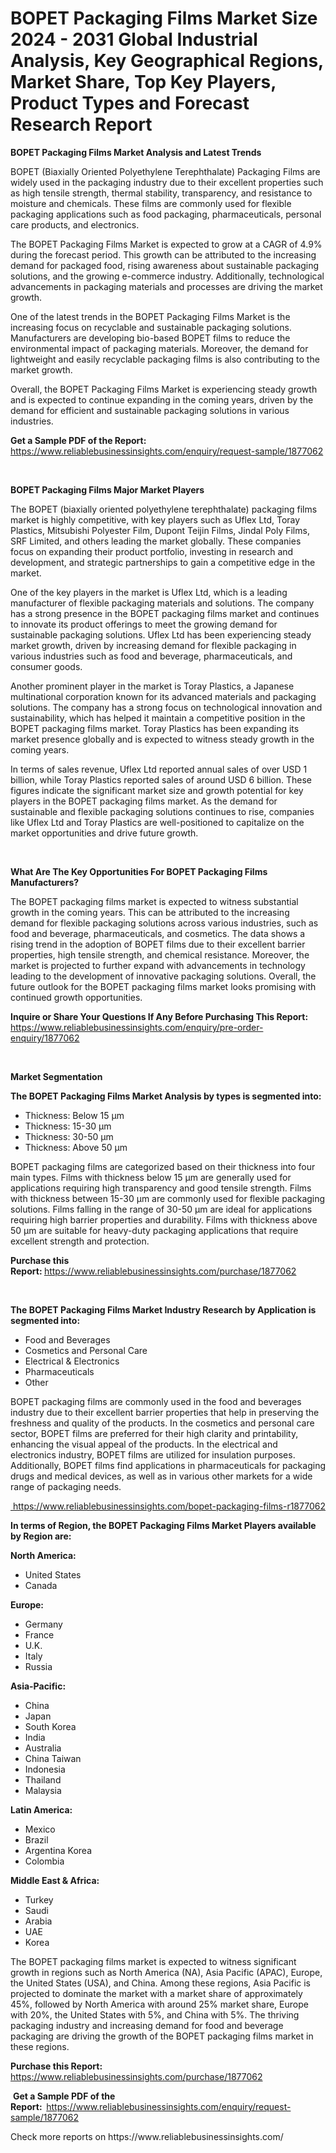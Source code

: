 <p><h1>BOPET Packaging Films Market Size 2024 - 2031 Global Industrial Analysis, Key Geographical Regions, Market Share, Top Key Players, Product Types and Forecast Research Report</h1></p><p><strong>BOPET Packaging Films Market Analysis and Latest Trends</strong></p>
<p><p>BOPET (Biaxially Oriented Polyethylene Terephthalate) Packaging Films are widely used in the packaging industry due to their excellent properties such as high tensile strength, thermal stability, transparency, and resistance to moisture and chemicals. These films are commonly used for flexible packaging applications such as food packaging, pharmaceuticals, personal care products, and electronics.</p><p>The BOPET Packaging Films Market is expected to grow at a CAGR of 4.9% during the forecast period. This growth can be attributed to the increasing demand for packaged food, rising awareness about sustainable packaging solutions, and the growing e-commerce industry. Additionally, technological advancements in packaging materials and processes are driving the market growth.</p><p>One of the latest trends in the BOPET Packaging Films Market is the increasing focus on recyclable and sustainable packaging solutions. Manufacturers are developing bio-based BOPET films to reduce the environmental impact of packaging materials. Moreover, the demand for lightweight and easily recyclable packaging films is also contributing to the market growth.</p><p>Overall, the BOPET Packaging Films Market is experiencing steady growth and is expected to continue expanding in the coming years, driven by the demand for efficient and sustainable packaging solutions in various industries.</p></p>
<p><strong>Get a Sample PDF of the Report:&nbsp;</strong> <a href="https://www.reliablebusinessinsights.com/enquiry/request-sample/1877062">https://www.reliablebusinessinsights.com/enquiry/request-sample/1877062</a></p>
<p>&nbsp;</p>
<p><strong>BOPET Packaging Films Major Market Players</strong></p>
<p><p>The BOPET (biaxially oriented polyethylene terephthalate) packaging films market is highly competitive, with key players such as Uflex Ltd, Toray Plastics, Mitsubishi Polyester Film, Dupont Teijin Films, Jindal Poly Films, SRF Limited, and others leading the market globally. These companies focus on expanding their product portfolio, investing in research and development, and strategic partnerships to gain a competitive edge in the market.</p><p>One of the key players in the market is Uflex Ltd, which is a leading manufacturer of flexible packaging materials and solutions. The company has a strong presence in the BOPET packaging films market and continues to innovate its product offerings to meet the growing demand for sustainable packaging solutions. Uflex Ltd has been experiencing steady market growth, driven by increasing demand for flexible packaging in various industries such as food and beverage, pharmaceuticals, and consumer goods.</p><p>Another prominent player in the market is Toray Plastics, a Japanese multinational corporation known for its advanced materials and packaging solutions. The company has a strong focus on technological innovation and sustainability, which has helped it maintain a competitive position in the BOPET packaging films market. Toray Plastics has been expanding its market presence globally and is expected to witness steady growth in the coming years.</p><p>In terms of sales revenue, Uflex Ltd reported annual sales of over USD 1 billion, while Toray Plastics reported sales of around USD 6 billion. These figures indicate the significant market size and growth potential for key players in the BOPET packaging films market. As the demand for sustainable and flexible packaging solutions continues to rise, companies like Uflex Ltd and Toray Plastics are well-positioned to capitalize on the market opportunities and drive future growth.</p></p>
<p>&nbsp;</p>
<p><strong>What Are The Key Opportunities For BOPET Packaging Films Manufacturers?</strong></p>
<p><p>The BOPET packaging films market is expected to witness substantial growth in the coming years. This can be attributed to the increasing demand for flexible packaging solutions across various industries, such as food and beverage, pharmaceuticals, and cosmetics. The data shows a rising trend in the adoption of BOPET films due to their excellent barrier properties, high tensile strength, and chemical resistance. Moreover, the market is projected to further expand with advancements in technology leading to the development of innovative packaging solutions. Overall, the future outlook for the BOPET packaging films market looks promising with continued growth opportunities.</p></p>
<p><strong>Inquire or Share Your Questions If Any Before Purchasing This Report:</strong> <a href="https://www.reliablebusinessinsights.com/enquiry/pre-order-enquiry/1877062">https://www.reliablebusinessinsights.com/enquiry/pre-order-enquiry/1877062</a></p>
<p>&nbsp;</p>
<p><strong>Market Segmentation</strong></p>
<p><strong>The BOPET Packaging Films Market Analysis by types is segmented into:</strong></p>
<p><ul><li>Thickness: Below 15 μm</li><li>Thickness: 15-30 μm</li><li>Thickness: 30-50 μm</li><li>Thickness: Above 50 μm</li></ul></p>
<p><p>BOPET packaging films are categorized based on their thickness into four main types. Films with thickness below 15 μm are generally used for applications requiring high transparency and good tensile strength. Films with thickness between 15-30 μm are commonly used for flexible packaging solutions. Films falling in the range of 30-50 μm are ideal for applications requiring high barrier properties and durability. Films with thickness above 50 μm are suitable for heavy-duty packaging applications that require excellent strength and protection.</p></p>
<p><strong>Purchase this Report:&nbsp;</strong><a href="https://www.reliablebusinessinsights.com/purchase/1877062">https://www.reliablebusinessinsights.com/purchase/1877062</a></p>
<p>&nbsp;</p>
<p><strong>The BOPET Packaging Films Market Industry Research by Application is segmented into:</strong></p>
<p><ul><li>Food and Beverages</li><li>Cosmetics and Personal Care</li><li>Electrical & Electronics</li><li>Pharmaceuticals</li><li>Other</li></ul></p>
<p><p>BOPET packaging films are commonly used in the food and beverages industry due to their excellent barrier properties that help in preserving the freshness and quality of the products. In the cosmetics and personal care sector, BOPET films are preferred for their high clarity and printability, enhancing the visual appeal of the products. In the electrical and electronics industry, BOPET films are utilized for insulation purposes. Additionally, BOPET films find applications in pharmaceuticals for packaging drugs and medical devices, as well as in various other markets for a wide range of packaging needs.</p></p>
<p><a href="https://www.reliablebusinessinsights.com/bopet-packaging-films-r1877062">&nbsp;https://www.reliablebusinessinsights.com/bopet-packaging-films-r1877062</a></p>
<p><strong>In terms of Region, the BOPET Packaging Films Market Players available by Region are:</strong></p>
<p>
    <p> <strong> North America: </strong>
        <ul>
            <li>United States</li>
            <li>Canada</li>
        </ul>
        </p> 
    <p> <strong> Europe: </strong>
        <ul>
            <li>Germany</li>
            <li>France</li>
            <li>U.K.</li>
            <li>Italy</li>
            <li>Russia</li>
        </ul>
        </p> 
    <p> <strong> Asia-Pacific: </strong>
        <ul>
            <li>China</li>
            <li>Japan</li>
            <li>South Korea</li>
            <li>India</li>
            <li>Australia</li>
            <li>China Taiwan</li>
            <li>Indonesia</li>
            <li>Thailand</li>
            <li>Malaysia</li>
        </ul>
        </p> 
    <p> <strong> Latin America: </strong>
        <ul>
            <li>Mexico</li>
            <li>Brazil</li>
            <li>Argentina Korea</li>
            <li>Colombia</li>
        </ul>
        </p> 
    <p> <strong> Middle East & Africa: </strong>
        <ul>
            <li>Turkey</li>
            <li>Saudi</li>
            <li>Arabia</li>
            <li>UAE</li>
            <li>Korea</li>
        </ul>
    </p>
    </p>
<p><p>The BOPET packaging films market is expected to witness significant growth in regions such as North America (NA), Asia Pacific (APAC), Europe, the United States (USA), and China. Among these regions, Asia Pacific is projected to dominate the market with a market share of approximately 45%, followed by North America with around 25% market share, Europe with 20%, the United States with 5%, and China with 5%. The thriving packaging industry and increasing demand for food and beverage packaging are driving the growth of the BOPET packaging films market in these regions.</p></p>
<p><strong>Purchase this Report: </strong><a href="https://www.reliablebusinessinsights.com/purchase/1877062">https://www.reliablebusinessinsights.com/purchase/1877062</a></p>
<p>&nbsp;<strong>Get a Sample PDF of the Report:&nbsp;&nbsp;</strong><a href="https://www.reliablebusinessinsights.com/enquiry/request-sample/1877062">https://www.reliablebusinessinsights.com/enquiry/request-sample/1877062</a></p>
<p><strong></strong></p>
<p>Check more reports on https://www.reliablebusinessinsights.com/</p>